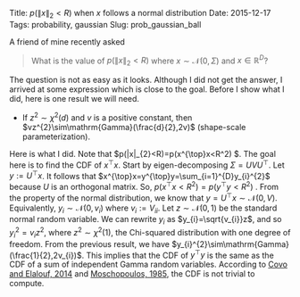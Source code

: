 Title: $p(\|x\|_2 < R)$ when $x$ follows a normal distribution
Date: 2015-12-17
Tags: probability, gaussian
Slug: prob_gaussian_ball


A friend of mine recently asked 

> What is the value of $p(\|x\|_{2}<R)$ where $x\sim\mathcal{N}(0,\Sigma)$ and
> $x\in\mathbb{R}^{D}$? 

The question is not as easy as it looks. Although I did not get the answer,
I arrived at some expression which is close to the goal. Before I show
what I did, here is one result we will need.

-   If $z^{2}\sim\chi^{2}(d)$ and $v$ is a positive constant, then
    $vz^{2}\sim\mathrm{Gamma}(\frac{d}{2},2v)$ (shape-scale
    parameterization).

Here is what I did. Note that
$p(\|x\|_{2}<R)=p(x^{\top}x<R^2) $. The goal here is to find the CDF of
$x^{\top}x$.
Start by eigen-decomposing $\Sigma=UVU^{\top}$.  Let $y:=U^{\top}x$. It follows that
$x^{\top}x=y^{\top}y=\sum_{i=1}^{D}y_{i}^{2}$ because $U$ is an
orthogonal matrix. So, $p(x^{\top}x<R^2)=p(y^{\top}y<R^2)$ . From the
property of the normal distribution, we know that
$y=U^{\top}x\sim\mathcal{N}(0,V)$. Equivalently,
$y_{i}\sim\mathcal{N}(0,v_{i})$ where $v_{i}:=V_{ii}$. Let
$z\sim\mathcal{N}(0,1)$ be the standard normal random variable. We can
rewrite $y_{i}$ as $y_{i}=\sqrt{v_{i}}z$, and so $y_{i}^{2}=v_{i}z^{2}$,
where $z^{2}\sim\chi^{2}(1)$, the Chi-squared distribution with one
degree of freedom. From the previous result, we have
$y_{i}^{2}\sim\mathrm{Gamma}(\frac{1}{2},2v_{i})$. This implies that the
CDF of $y^{\top}y$ is the same as the CDF of a sum of independent Gamma
random variables. According to [Covo and Elalouf,
2014](https://projecteuclid.org/euclid.ejs/1403812157) and
[Moschopoulos,
1985](https://www.researchgate.net/publication/225242960_The_Distribution_of_the_Sum_of_Independent_Gamma_Random_Variables),
the CDF is not trivial to compute.
